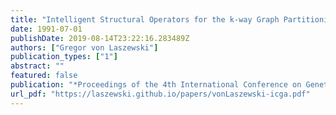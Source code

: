 ```yaml
---
title: "Intelligent Structural Operators for the k-way Graph Partitioning Problem"
date: 1991-07-01
publishDate: 2019-08-14T23:22:16.283489Z
authors: ["Gregor von Laszewski"]
publication_types: ["1"]
abstract: ""
featured: false
publication: "*Proceedings of the 4th International Conference on Genetic Algorithms*"
url_pdf: "https://laszewski.github.io/papers/vonLaszewski-icga.pdf"
---
```


